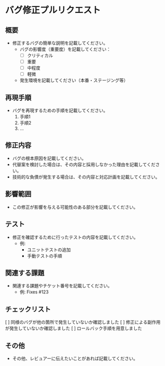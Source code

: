 # バグ修正プルリクエスト


## 概要
- 修正するバグの簡単な説明を記載してください。
    - バグの影響度（重要度）を記載してください：
        - [ ] クリティカル
        - [ ] 重要
        - [ ] 中程度
        - [ ] 軽微
    - 発生環境を記載してください（本番・ステージング等）

## 再現手順
- バグを再現するための手順を記載してください。
  1. 手順1
  2. 手順2
  3. ...

## 修正内容
- バグの根本原因を記載してください。
- 代替案を検討した場合は、その内容と採用しなかった理由を記載してください。
- 技術的な負債が発生する場合は、その内容と対応計画を記載してください。

## 影響範囲
- この修正が影響を与える可能性のある部分を記載してください。

## テスト
- 修正を確認するために行ったテストの内容を記載してください。
  - 例: 
    - ユニットテストの追加
    - 手動テストの手順

## 関連する課題
- 関連する課題やチケット番号を記載してください。
  - 例: Fixes #123

## チェックリスト
[ ] 同様のバグが他の箇所で発生していないか確認しました
[ ] 修正による副作用が発生していないか確認しました
[ ] ロールバック手順を用意しました

## その他
- その他、レビュアーに伝えたいことがあれば記載してください。
